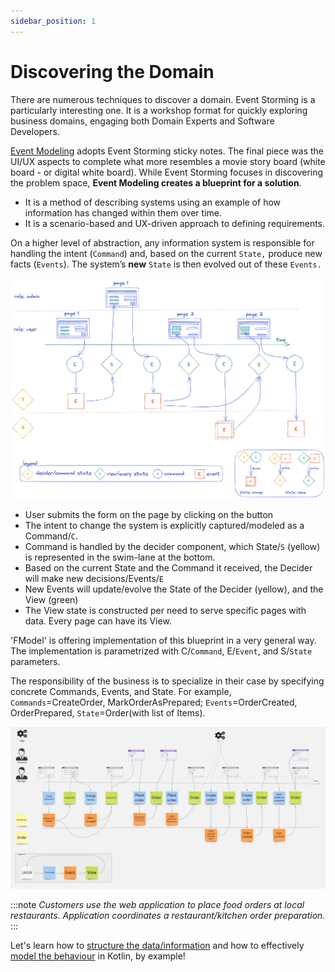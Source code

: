 ```yaml
---
sidebar_position: 1
---
```


# Discovering the Domain

There are numerous techniques to discover a domain.
Event Storming is a particularly interesting one.
It is a workshop format for quickly exploring business domains, engaging both Domain Experts and Software Developers.

[Event Modeling](https://eventmodeling.org/posts/what-is-event-modeling/) adopts Event Storming sticky notes. The final piece was the UI/UX aspects to complete what more resembles a movie story board (white board - or digital white board).
While Event Storming focuses in discovering the problem space, **Event Modeling creates a blueprint for a solution**.

- It is a method of describing systems using an example of how information has changed within them over time.
- It is a scenario-based and UX-driven approach to defining requirements.

On a higher level of abstraction, any information system is responsible for handling the intent (`Command`) and, based
on the current `State,` produce new facts (`Events`). The system’s **new** `State` is then evolved out of these `Events.`

![event modeling](/img/event-modeling.png)

- User submits the form on the page by clicking on the button
- The intent to change the system is explicitly captured/modeled as a Command/`C`.
- Command is handled by the decider component, which State/`S` (yellow) is represented in the swim-lane at the bottom.
- Based on the current State and the Command it received, the Decider will make new decisions/Events/`E`
- New Events will update/evolve the State of the Decider (yellow), and the View (green)
- The View state is constructed per need to serve specific pages with data. Every page can have its View.

'FModel' is offering implementation of this blueprint in a very general way.
The implementation is parametrized with C/`Command`, E/`Event`, and S/`State` parameters. 

The responsibility of the business is to specialize in their case by specifying concrete Commands, Events, and State.
For example, `Commands`=CreateOrder, MarkOrderAsPrepared; `Events`=OrderCreated, OrderPrepared, `State`=Order(with list
of Items).

![restaurant model](/img/restaurant-model.jpg)

:::note
*Customers use the web application to place food orders at local restaurants. Application coordinates a
restaurant/kitchen order preparation.*
:::

Let's learn how to [structure the data/information](structuring-the-data.md) and how to
effectively [model the behaviour](modeling-the-behaviour.md) in Kotlin, by example!

